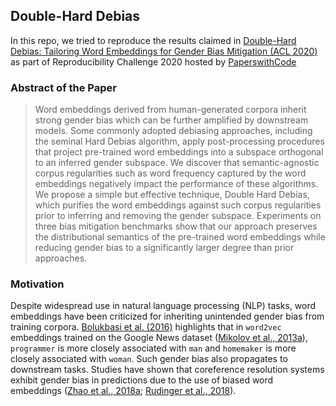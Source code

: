## Double-Hard Debias

In this repo, we tried to reproduce the results claimed in [Double-Hard Debias: Tailoring Word Embeddings for Gender Bias Mitigation (ACL 2020)](https://arxiv.org/abs/2005.00965) as part of Reproducibility Challenge 2020 hosted by [PaperswithCode](https://paperswithcode.com/)

### Abstract of the Paper
> Word embeddings derived from human-generated corpora inherit strong gender bias which can be further amplified by downstream models. Some commonly adopted debiasing approaches, including the seminal Hard Debias algorithm, apply post-processing procedures that project pre-trained word embeddings into a subspace orthogonal to an inferred gender subspace. We discover that semantic-agnostic corpus regularities such as word frequency captured by the word embeddings negatively impact the performance of these algorithms. We propose a simple but effective technique, Double Hard Debias, which purifies the word embeddings against such corpus regularities prior to inferring and removing the gender subspace. Experiments on three bias mitigation benchmarks show that our approach preserves the distributional semantics of the pre-trained word embeddings while reducing gender bias to a significantly larger degree than prior approaches.

### Motivation
Despite widespread use in natural language processing (NLP) tasks, word embeddings have been criticized for inheriting unintended gender bias
from training corpora. [Bolukbasi et al. (2016)](https://arxiv.org/abs/1607.06520) highlights that in `word2vec` embeddings trained on the Google News dataset ([Mikolov et al., 2013a](https://arxiv.org/abs/1301.3781)), `programmer` is more closely associated with `man` and `homemaker` is more closely associated with `woman`. Such gender bias also propagates to downstream tasks. Studies have shown that coreference resolution systems exhibit gender bias in predictions due to the use of biased word embeddings ([Zhao et al., 2018a](https://arxiv.org/abs/1804.06876); [Rudinger et al., 2018](https://arxiv.org/abs/1804.09301)).
